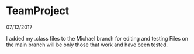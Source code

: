# TeamProject

07/12/2017 

I added my .class files to the Michael branch for editing and testing
Files on the main branch will be only those that work and have been tested.
